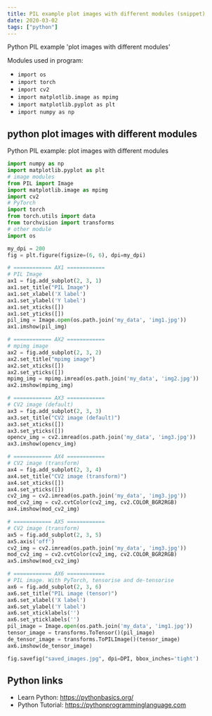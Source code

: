 ```yaml
---
title: PIL example plot images with different modules (snippet)
date: 2020-03-02
tags: ["python"]
---
```

Python PIL example 'plot images with different modules'


Modules used in program: 
* `import os`
* `import torch`
* `import cv2`
* `import matplotlib.image as mpimg `
* `import matplotlib.pyplot as plt `
* `import numpy as np`

## python plot images with different modules

Python PIL example: plot images with different modules

```python
import numpy as np
import matplotlib.pyplot as plt 
# image modules
from PIL import Image
import matplotlib.image as mpimg 
import cv2
# PyTorch
import torch
from torch.utils import data
from torchvision import transforms
# other module
import os

my_dpi = 200
fig = plt.figure(figsize=(6, 6), dpi=my_dpi)

# ============ AX1 ============ 
# PIL Image
ax1 = fig.add_subplot(2, 3, 1)
ax1.set_title("PIL Image")
ax1.set_xlabel('X label')
ax1.set_ylabel('Y label')
ax1.set_xticks([])
ax1.set_yticks([])
pil_img = Image.open(os.path.join('my_data', 'img1.jpg'))
ax1.imshow(pil_img)

# ============ AX2 ============ 
# mpimg image
ax2 = fig.add_subplot(2, 3, 2)
ax2.set_title("mpimg image")
ax2.set_xticks([])
ax2.set_yticks([])
mpimg_img = mpimg.imread(os.path.join('my_data', 'img2.jpg')) 
ax2.imshow(mpimg_img)

# ============ AX3 ============ 
# CV2 image (default)
ax3 = fig.add_subplot(2, 3, 3)
ax3.set_title("CV2 image (default)")
ax3.set_xticks([])
ax3.set_yticks([])
opencv_img = cv2.imread(os.path.join('my_data', 'img3.jpg'))
ax3.imshow(opencv_img)

# ============ AX4 ============ 
# CV2 image (transform)
ax4 = fig.add_subplot(2, 3, 4)
ax4.set_title("CV2 image (transform)")
ax4.set_xticks([])
ax4.set_yticks([])
cv2_img = cv2.imread(os.path.join('my_data', 'img3.jpg'))
mod_cv2_img = cv2.cvtColor(cv2_img, cv2.COLOR_BGR2RGB) 
ax4.imshow(mod_cv2_img)

# ============ AX5 ============ 
# CV2 image (transform)
ax5 = fig.add_subplot(2, 3, 5)
ax5.axis('off')       
cv2_img = cv2.imread(os.path.join('my_data', 'img3.jpg'))
mod_cv2_img = cv2.cvtColor(cv2_img, cv2.COLOR_BGR2RGB) 
ax5.imshow(mod_cv2_img)

# ============ AX6 ============ 
# PIL image. With PyTorch, tensorise and de-tensorise
ax6 = fig.add_subplot(2, 3, 6)
ax6.set_title("PIL image (tensor)")
ax6.set_xlabel('X label')
ax6.set_ylabel('Y label')
ax6.set_xticklabels('')
ax6.set_yticklabels('')
pil_image = Image.open(os.path.join('my_data', 'img1.jpg'))
tensor_image = transforms.ToTensor()(pil_image)
de_tensor_image = transforms.ToPILImage()(tensor_image)
ax6.imshow(de_tensor_image)

fig.savefig("saved_images.jpg", dpi=DPI, bbox_inches='tight')

```

## Python links

- Learn Python: https://pythonbasics.org/
- Python Tutorial: https://pythonprogramminglanguage.com
